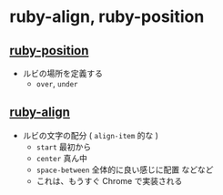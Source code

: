 # ruby-align, ruby-position

## [ruby-position](https://developer.mozilla.org/ja/docs/Web/CSS/ruby-position)

- ルビの場所を定義する
  - `over`, `under`

## [ruby-align](https://developer.mozilla.org/ja/docs/Web/CSS/ruby-align)

- ルビの文字の配分 ( `align-item` 的な )
  - `start` 最初から
  - `center` 真ん中
  - `space-between` 全体的に良い感じに配置 などなど
  - これは、もうすぐ Chrome で実装される